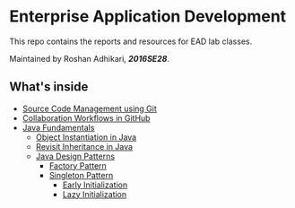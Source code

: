 # Enterprise Application Development
This repo contains the reports and resources for EAD lab classes.

Maintained by Roshan Adhikari, ***2016SE28***.

## What's inside
* [Source Code Management using Git](https://github.com/roshanadh/EADLab/tree/master/lab1)
* [Collaboration Workflows in GitHub](https://github.com/roshanadh/EADLab/tree/master/lab2)
* [Java Fundamentals](https://github.com/roshanadh/EADLab/tree/master/lab3)
  * [Object Instantiation in Java](https://github.com/roshanadh/EADLab/blob/master/lab3/task1/TaskDemo.java)
  * [Revisit Inheritance in Java](https://github.com/roshanadh/EADLab/blob/master/lab3/task2/InterfaceDemo.java)
  * [Java Design Patterns](https://github.com/roshanadh/EADLab/tree/master/lab3)
    * [Factory Pattern](https://github.com/roshanadh/EADLab/blob/master/lab3/task3/FactoryPatternDemo.java)
    * [Singleton Pattern](https://www.github.com/roshanadh/EADLab/)
      * [Early Initialization](https://www.github.com/roshanadh/EADLab/)
      * [Lazy Initialization](https://www.github.com/roshanadh/EADLab/)
